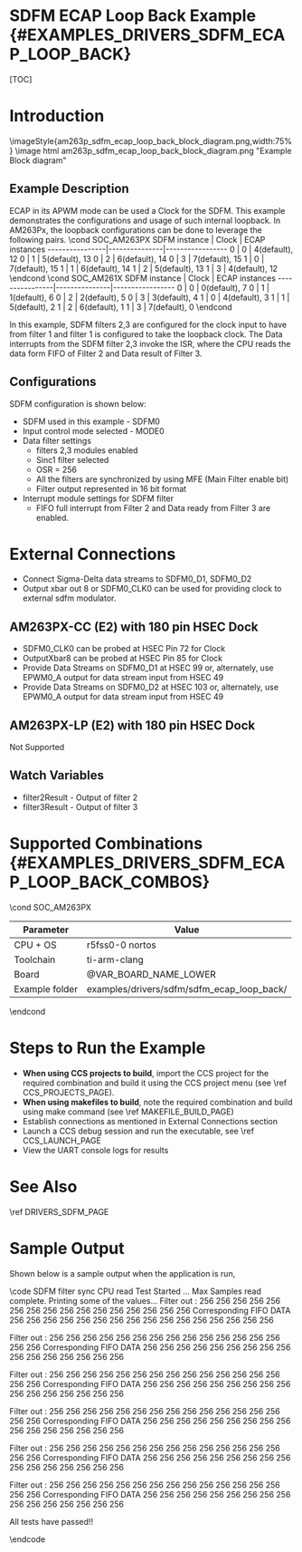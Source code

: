 # SDFM ECAP Loop Back Example {#EXAMPLES_DRIVERS_SDFM_ECAP_LOOP_BACK}

[TOC]

# Introduction

\imageStyle{am263p_sdfm_ecap_loop_back_block_diagram.png,width:75%}
\image html am263p_sdfm_ecap_loop_back_block_diagram.png "Example Block diagram"

## Example Description
ECAP in its APWM mode can be used a Clock for the SDFM. This example demonstrates the configurations and usage of such internal loopback. In AM263Px, the loopback configurations can be done to leverage the following pairs.
\cond SOC_AM263PX
SDFM instance   |   Clock       | ECAP instances
----------------|---------------|-----------------
        0       |       0       |   4(default), 12
        0       |       1       |   5(default), 13
        0       |       2       |   6(default), 14
        0       |       3       |   7(default), 15
        1       |       0       |   7(default), 15
        1       |       1       |   6(default), 14
        1       |       2       |   5(default), 13
        1       |       3       |   4(default), 12
\endcond
\cond SOC_AM261X
SDFM instance   |   Clock       | ECAP instances
----------------|---------------|-----------------
        0       |       0       |   0(default), 7
        0       |       1       |   1(default), 6
        0       |       2       |   2(default), 5
        0       |       3       |   3(default), 4
        1       |       0       |   4(default), 3
        1       |       1       |   5(default), 2
        1       |       2       |   6(default), 1
        1       |       3       |   7(default), 0
\endcond

In this example, SDFM filters 2,3 are configured for the clock input to have from filter 1 and filter 1 is configured to take the loopback clock. The Data interrupts from the SDFM filter 2,3 invoke the ISR, where the CPU reads the data form FIFO of Filter 2 and Data result of Filter 3.
## Configurations
SDFM configuration is shown below:
-  SDFM used in this example - SDFM0
-  Input control mode selected - MODE0
-  Data filter settings
    - filters 2,3  modules enabled
    - Sinc1 filter selected
    - OSR = 256
    - All the filters are synchronized by using MFE (Main Filter enable bit)
    - Filter output represented in 16 bit format
- Interrupt module settings for SDFM filter
    - FIFO full interrupt from Filter 2 and Data ready from Filter 3 are enabled.

# External Connections
- Connect Sigma-Delta data streams to SDFM0_D1, SDFM0_D2
- Output xbar out 8 or SDFM0_CLK0 can be used for providing clock to external sdfm modulator.
## AM263PX-CC (E2) with 180 pin HSEC Dock
- SDFM0_CLK0 can be probed at HSEC Pin 72 for Clock
- OutputXbar8 can be probed at HSEC Pin 85 for Clock
- Provide Data Streams on SDFM0_D1 at HSEC 99   or, alternately, use EPWM0_A output for data stream input from HSEC 49
- Provide Data Streams on SDFM0_D2 at HSEC 103  or, alternately, use EPWM0_A output for data stream input from HSEC 49
## AM263PX-LP (E2) with 180 pin HSEC Dock
Not Supported

## Watch  Variables
 -   filter2Result - Output of filter 2
 -   filter3Result - Output of filter 3

# Supported Combinations {#EXAMPLES_DRIVERS_SDFM_ECAP_LOOP_BACK_COMBOS}

\cond SOC_AM263PX

 Parameter      | Value
 ---------------|-----------
 CPU + OS       | r5fss0-0 nortos
 Toolchain      | ti-arm-clang
 Board          | @VAR_BOARD_NAME_LOWER
 Example folder | examples/drivers/sdfm/sdfm_ecap_loop_back/

\endcond

# Steps to Run the Example

- **When using CCS projects to build**, import the CCS project for the required combination
  and build it using the CCS project menu (see \ref CCS_PROJECTS_PAGE).
- **When using makefiles to build**, note the required combination and build using
  make command (see \ref MAKEFILE_BUILD_PAGE)
- Establish connections as mentioned in External Connections section
- Launch a CCS debug session and run the executable, see \ref CCS_LAUNCH_PAGE
- View the UART console logs for results

# See Also

\ref DRIVERS_SDFM_PAGE

# Sample Output

Shown below is a sample output when the application is run,

\code
SDFM filter sync CPU read Test Started ...
Max Samples read complete. Printing some of the values...
Filter out :
 256 256 256 256 256 256 256 256 256 256 256 256 256 256 256 256
Corresponding FIFO DATA
 256 256 256 256 256 256 256 256 256 256 256 256 256 256 256 256

Filter out :
 256 256 256 256 256 256 256 256 256 256 256 256 256 256 256 256
Corresponding FIFO DATA
 256 256 256 256 256 256 256 256 256 256 256 256 256 256 256 256

Filter out :
 256 256 256 256 256 256 256 256 256 256 256 256 256 256 256 256
Corresponding FIFO DATA
 256 256 256 256 256 256 256 256 256 256 256 256 256 256 256 256

Filter out :
 256 256 256 256 256 256 256 256 256 256 256 256 256 256 256 256
Corresponding FIFO DATA
 256 256 256 256 256 256 256 256 256 256 256 256 256 256 256 256

Filter out :
 256 256 256 256 256 256 256 256 256 256 256 256 256 256 256 256
Corresponding FIFO DATA
 256 256 256 256 256 256 256 256 256 256 256 256 256 256 256 256

Filter out :
 256 256 256 256 256 256 256 256 256 256 256 256 256 256 256 256
Corresponding FIFO DATA
 256 256 256 256 256 256 256 256 256 256 256 256 256 256 256 256

All tests have passed!!

\endcode

